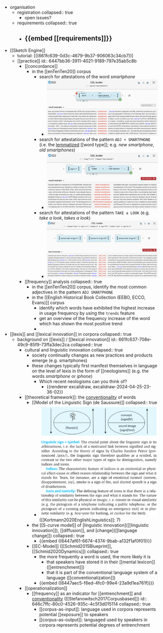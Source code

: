 - organisation
	- registration
	  collapsed:: true
		- open issues?
	- requirements
	  collapsed:: true
		- {{embed [[requirements]]}}
			-
- [[Sketch Engine]]
	- tutorial: [((661fc639-0d3c-4679-9b37-906063c34cb7))]
	- [[practice]]
	  id:: 6447bb36-3911-4021-9189-797e35ab5c8b
		- [[concordance]]
			- in the [[enTenTen20]] corpus
				- search for attestations of the word *smartphone*
					- ![image.png](../assets/image_1714135485736_0.png)
				- search for attestations of the pattern `ADJ + SMARTPHONE` (i.e. the [lemmatized]([[lemmatization]]) [[word type]]; e.g. *new smartphone*, *old smartphones*)
					- ![image.png](../assets/image_1714135531347_0.png)
				- search for attestations of the pattern `TAKE a LOOK` (e.g. *take a look*, *takes a look*)
					- ![image.png](../assets/image_1714135724414_0.png)
		- [[frequency]] analysis
		  collapsed:: true
			- in the [[enTenTen20]] corpus, identify the most common adjectives in the pattern `ADJ SMARTPHONE`
			- in the [[English Historical Book Collection (EEBO, ECCO, Evans)]] corpus
				- identify which words have exhibited the highest increase in usage frequency by using the `trends` feature
				- get an overview of the frequency increase of the word which has shown the most positive trend
				-
- [[lexis]] and [[lexical innovation]] in corpora
  collapsed:: true
	- background on [[lexis]] / [[lexical innovation]]
	  id:: 661fc637-708e-49c9-85f9-73ffa3dec2ca
	  collapsed:: true
		- cultural and linguistic innovation
		  collapsed:: true
			- society continually changes as new practices and products emerge (e.g. smartphones)
			- these changes typically first manifest themselves in language on the level of lexis in the form of [[neologisms]] (e.g. the words *smartphone* or *iphone*)
				- Which recent neologisms can you think of?
					- {{renderer excalidraw, excalidraw-2024-04-25-23-36-02}}
		- [[theoretical framework]]: the [conventionality]([[conventionalization]]) of words
			- [[Model of the Linguistic Sign (de Saussure)]]
			  collapsed:: true
				- ![image.png](../assets/image_1714081267022_0.png)
				  ([[Kortmann2020EnglishLinguistics]]: 7)
			- the [[S-curve model]] of [linguistic innovation]([[linguistic innovation]]), [[diffusion]], and [change]([[language change]])
			  collapsed:: true
				- {{embed ((6447af61-6674-4374-9bab-a132f1af0f01))}}
			- [[EC-Model]] ([[Schmid2015Blueprint]], [[Schmid2020Dynamics]])
			  collapsed:: true
				- the more frequently a word is used, the more likely it is
					- that speakers have stored it in their [[mental lexicon]] ([[entrenchment]])
					- that it is part of the conventional language system of a language ([[conventionalization]])
				- {{embed ((6447aec5-f6ed-4fc0-99e4-23a9d1ea761f))}}
		- [[operationalization]]
			- [[frequency]] as an indicator for [[entrenchment]] and [conventionality]([[conventionalization]]) ([[Stefanowitsch2017Corpusbased]])
			  id:: 646c7ffc-80c0-4526-935c-4c5f3d015114
			  collapsed:: true
				- [[corpus-as-input]]: language used in corpora represents potential [[exposure]] to speakers
				- [[corpus-as-output]]: languaged used by speakers in corpora represents potential degrees of entrenchment